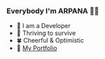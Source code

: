 ### Everybody I'm ARPANA 💁‍♀️

<!--
**ARPANARIT/ARPANARIT** is a ✨ _special_ ✨ repository because its `README.md` (this file) appears on your GitHub profile.

Here are some ideas to get you started:

-->
- 🐣 I am a Developer
- 🌻 Thriving to survive
- 🍀 Cheerful & Optimistic
- 🐛 [My Portfolio](arpanarit.netlify.app)
